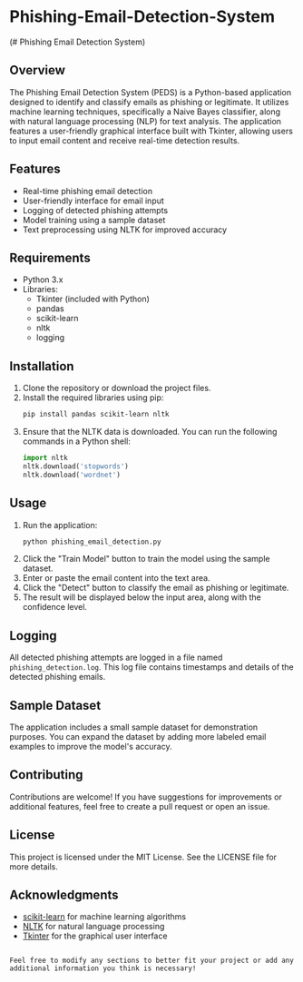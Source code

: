 # Phishing-Email-Detection-System
(# Phishing Email Detection System)

## Overview
The Phishing Email Detection System (PEDS) is a Python-based application designed to identify and classify emails as phishing or legitimate. It utilizes machine learning techniques, specifically a Naive Bayes classifier, along with natural language processing (NLP) for text analysis. The application features a user-friendly graphical interface built with Tkinter, allowing users to input email content and receive real-time detection results.

## Features
- Real-time phishing email detection
- User-friendly interface for email input
- Logging of detected phishing attempts
- Model training using a sample dataset
- Text preprocessing using NLTK for improved accuracy

## Requirements
- Python 3.x
- Libraries:
  - Tkinter (included with Python)
  - pandas
  - scikit-learn
  - nltk
  - logging

## Installation
1. Clone the repository or download the project files.
2. Install the required libraries using pip:
   ```bash
   pip install pandas scikit-learn nltk
   ```
3. Ensure that the NLTK data is downloaded. You can run the following commands in a Python shell:
   ```python
   import nltk
   nltk.download('stopwords')
   nltk.download('wordnet')
   ```

## Usage
1. Run the application:
   ```bash
   python phishing_email_detection.py
   ```
2. Click the "Train Model" button to train the model using the sample dataset.
3. Enter or paste the email content into the text area.
4. Click the "Detect" button to classify the email as phishing or legitimate.
5. The result will be displayed below the input area, along with the confidence level.

## Logging
All detected phishing attempts are logged in a file named `phishing_detection.log`. This log file contains timestamps and details of the detected phishing emails.

## Sample Dataset
The application includes a small sample dataset for demonstration purposes. You can expand the dataset by adding more labeled email examples to improve the model's accuracy.

## Contributing
Contributions are welcome! If you have suggestions for improvements or additional features, feel free to create a pull request or open an issue.

## License
This project is licensed under the MIT License. See the LICENSE file for more details.

## Acknowledgments
- [scikit-learn](https://scikit-learn.org/stable/) for machine learning algorithms
- [NLTK](https://www.nltk.org/) for natural language processing
- [Tkinter](https://docs.python.org/3/library/tkinter.html) for the graphical user interface
```

Feel free to modify any sections to better fit your project or add any additional information you think is necessary!

